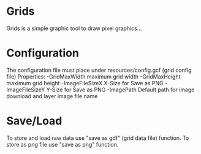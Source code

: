 Grids
=====

Grids is a simple graphic tool to draw pixel graphics...


Configuration
=============

The configuration file must place under resources/config.gcf (grid config file)
Properties:
    -GridMaxWidth
        maximum grid width
    -GridMaxHeight
        maximum grid height
    -ImageFileSizeX
        X-Size for Save as PNG
    -ImageFileSizeY
        Y-Size for Save as PNG
    -ImagePath
        Default path for image download and layer image file name

Save/Load
=========

To store and load raw data use "save as gdf" (grid data file) function.
To store as png file use "save as png" function.

